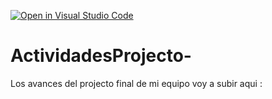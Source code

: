 [![Open in Visual Studio Code](https://classroom.github.com/assets/open-in-vscode-c66648af7eb3fe8bc4f294546bfd86ef473780cde1dea487d3c4ff354943c9ae.svg)](https://classroom.github.com/online_ide?assignment_repo_id=8632063&assignment_repo_type=AssignmentRepo)
# ActividadesProjecto-
Los avances del projecto final de mi equipo voy a subir aqui : 
